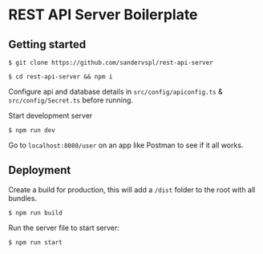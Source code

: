# REST API Server Boilerplate

## Getting started
```
$ git clone https://github.com/sandervspl/rest-api-server
```

```
$ cd rest-api-server && npm i
```

Configure api and database details in `src/config/apiconfig.ts` & `src/config/Secret.ts` before running.

Start development server
```
$ npm run dev
```

Go to `localhost:8080/user` on an app like Postman to see if it all works.

## Deployment
Create a build for production, this will add a `/dist` folder to the root with all bundles.  
```
$ npm run build
```

Run the server file to start server:
```
$ npm run start
```
